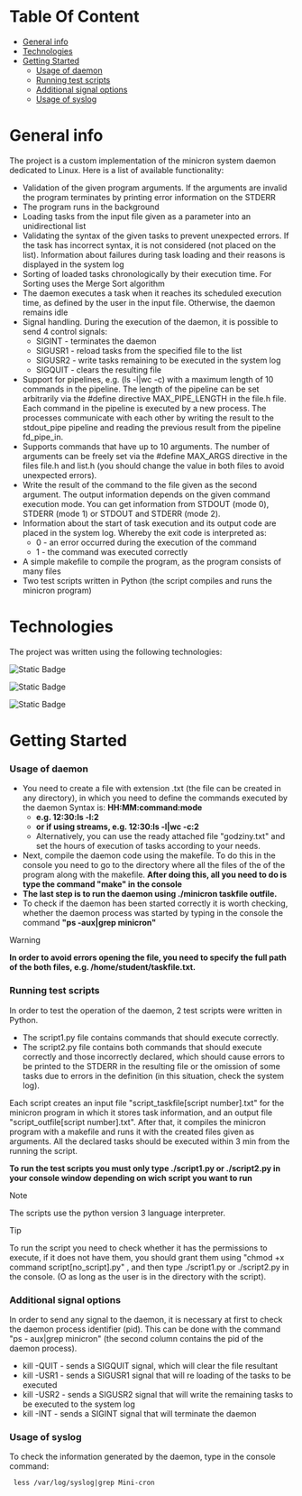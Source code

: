 # Table Of Content

- [General info](#general-info)
- [Technologies](#technologies)
- [Getting Started](#getting-started)
    - [Usage of daemon](#usage-of-daemon)
    - [Running test scripts](#running-test-scripts)
    - [Additional signal options](#additional-signal-options)
    - [Usage of syslog](#usage-of-syslog)

# General info
The project is a custom implementation of the minicron system daemon dedicated to Linux. Here is a list of available functionality:

- Validation of the given program arguments. If the arguments are invalid
the program terminates by printing error information on the STDERR
- The program runs in the background
- Loading tasks from the input file given as a parameter into an unidirectional list
- Validating the syntax of the given tasks to prevent unexpected errors.
If the task has incorrect syntax, it is not considered (not placed on the list). Information about failures during task loading and their reasons is displayed in the system log
- Sorting of loaded tasks chronologically by their execution time. For
Sorting uses the Merge Sort algorithm
- The daemon executes a task when it reaches its scheduled execution time, as defined by the user in the input file. Otherwise, the daemon remains idle
- Signal handling. During the execution of the daemon, it is possible to send 4
control signals:
  - SIGINT - terminates the daemon
  - SIGUSR1 - reload tasks from the specified file to the list
  - SIGUSR2 - write tasks remaining to be executed in the system log
  - SIGQUIT - clears the resulting file
- Support for pipelines, e.g. (ls -l|wc -c) with a maximum length of 10 commands in the
pipeline. The length of the pipeline can be set arbitrarily via the #define directive
MAX_PIPE_LENGTH in the file.h file. Each command in the pipeline is executed
by a new process. The processes communicate with each other by writing the
result to the stdout_pipe pipeline and reading the previous result from the pipeline
fd_pipe_in.
- Supports commands that have up to 10 arguments. The number of
arguments can be freely set via the #define MAX_ARGS directive
in the files file.h and list.h (you should change the value in both files to avoid
unexpected errors).
- Write the result of the command to the file given as the second argument. The output
information depends on the given command execution mode. You can get
information from STDOUT (mode 0), STDERR (mode 1) or STDOUT and STDERR (mode 2).
- Information about the start of task execution and its output code are
placed in the system log. Whereby the exit code is interpreted as:
  - 0 - an error occurred during the execution of the command
  - 1 - the command was executed correctly
- A simple makefile to compile the program, as the program consists of many
files
- Two test scripts written in Python (the script compiles and
runs the minicron program)

# Technologies
The project was written using the following technologies:

![Static Badge](https://img.shields.io/badge/C%20programming%20language-%23004283?style=for-the-badge&logo=C)

![Static Badge](https://img.shields.io/badge/Python-%233874a4?style=for-the-badge&logo=python&logoColor=%23ffe15c)

![Static Badge](https://img.shields.io/badge/Linux%20API-%23000000?style=for-the-badge&logo=linux&logoColor=%23000000&labelColor=%23ffe15c)

# Getting Started


### Usage of daemon

- You need to create a file with extension .txt (the file can be created in any
directory), in which you need to define the commands executed by the daemon
Syntax is: **HH:MM:command:mode**
  - **e.g. 12:30:ls -l:2**
  - **or if using streams, e.g. 12:30:ls -l|wc -c:2**
  - Alternatively, you can use the ready attached file "godziny.txt" and
set the hours of execution of tasks according to your needs.
- Next, compile the daemon code using the makefile. To do this
in the console you need to go to the directory where all the files of the
of the program along with the makefile. **After doing this, all you need to do is
type the command "make" in the console**
- **The last step is to run the daemon using ./minicron taskfile outfile.**
- To check if the daemon has been started correctly it is worth checking,
whether the daemon process was started by typing in the console the command **"ps -aux|grep minicron"**

> [!WARNING]
> **In order to avoid errors opening the file, you need to specify the full path of the
both files, e.g. /home/student/taskfile.txt.**



### Running test scripts

In order to test the operation of the daemon, 2 test scripts were written in Python.
- The script1.py file contains commands that should execute correctly. 
- The script2.py file contains both commands that should execute correctly and
those incorrectly declared, which should cause errors to be printed to the
STDERR in the resulting file or the omission of some tasks due to errors in the
definition (in this situation, check the system log).

Each script creates an input file "script_taskfile[script number].txt" for the
minicron program in which it stores task information, and an output file
"script_outfile[script number].txt". After that, it compiles the minicron program with a
makefile and runs it with the created files given as arguments.
All the declared tasks should be executed within 3 min from the
running the script.

**To run the test scripts you must only type ./script1.py or ./script2.py in your console window depending on wich script you want to run**

> [!NOTE]
> The scripts use the python version 3 language interpreter.

> [!TIP]
> To run the script you need to check whether it has the permissions to execute, if it does not have them, you should grant them using "chmod +x command
script[no_script].py" , and then type ./script1.py or ./script2.py in the console. (O
as long as the user is in the directory with the script).


### Additional signal options

In order to send any signal to the daemon, it is necessary at first to check the
daemon process identifier (pid). This can be done with the command "ps -
aux|grep minicron" (the second column contains the pid of the daemon process).

- kill -QUIT <PID> - sends a SIGQUIT signal, which will clear the file
resultant
- kill -USR1 <PID> - sends a SIGUSR1 signal that will re
loading of the tasks to be executed
- kill -USR2 <PID> - sends a SIGUSR2 signal that will write the remaining
tasks to be executed to the system log
- kill -INT <PID> - sends a SIGINT signal that will terminate the
daemon

### Usage of syslog

To check the information generated by the daemon, type in the console
command:
   ```
    less /var/log/syslog|grep Mini-cron
   ```
